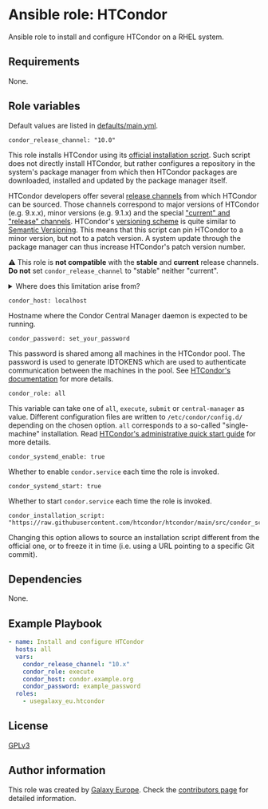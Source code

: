 # Ansible role: HTCondor

Ansible role to install and configure HTCondor on a RHEL system.

## Requirements

None.

## Role variables

Default values are listed in [defaults/main.yml](defaults/main.yml).

```
condor_release_channel: "10.0"
```

This role installs HTCondor using its
[official installation script](https://get.htcondor.org). Such script does not
directly install HTCondor, but rather configures a repository in the system's
package manager from which then HTCondor packages are downloaded, installed and
updated by the package manager itself.

HTCondor developers offer several
[release channels](https://research.cs.wisc.edu/htcondor/repo/) from which
HTCondor can be sourced. Those channels correspond to major
versions of HTCondor (e.g. 9.x.x), minor versions (e.g. 9.1.x) and the special
["current" and "release" channels](https://htcondor.org/manual/quickstart.html).
HTCondor's
[versioning scheme](https://htcondor.readthedocs.io/en/latest/version-history/introduction-version-history.html)
is quite similar to [Semantic Versioning](https://semver.org/). This means that
this script can pin HTCondor to a minor version, but not to a patch version. A
system update through the package manager can thus increase HTCondor's patch
version number.

⚠ This role is **not compatible** with the **stable** and **current** release
channels. **Do not** set `condor_release_channel` to "stable" neither
"current".

<details>
<summary>Where does this limitation arise from?</summary>
<br>

The actual release channel configured when `condor_release_channel` is set to
"stable" is hardcoded in the installation script. For example, at the moment of
writing, "stable" is hardcoded as being equal to "10.0". The "current" release
channel, on the other hand, is updated on HTCondor's repository, meaning that
the link https://research.cs.wisc.edu/htcondor/repo/current/ points to 
different release channels (e.g. "9.x" or "10.x) at different points in time.

Moreover, the installation script not always installs HTCondor nor changes the
configured repositories. If HTCondor is already installed, it will exit and ask
you to use the system's package manager to either update or remove HTCondor.
This implies that even when using the "current" release channel, re-running
the script seems not to update HTCondor's release channel, which is rather
counterintuitive.

In addition, the role does not always attempt to run the installation script.
It will attempt to run the installation script only when:
- HTCondor is not installed.
- The configured repository does not match the specified release channel. This
  will always happen if `condor_release_channel` is set to "stable" or
  "current".
- The variable `condor_role` has changed.

All of this implies that using the "stable" and "current" release channles
would trigger unintended HTCondor updates, thus we have decided not to support
those release channels

</details>

```
condor_host: localhost
```

Hostname where the Condor Central Manager daemon is expected to be running.

```
condor_password: set_your_password
```

This password is shared among all machines in the HTCondor pool. The password
is used to generate IDTOKENS which are used to authenticate communication
between the machines in the pool. See
[HTCondor's documentation](https://htcondor.readthedocs.io/en/v10_0/man-pages/get_htcondor.html)
for more details.

```
condor_role: all
```

This variable can take one of `all`, `execute`, `submit` or `central-manager`
as value. Different configuration files are written to `/etc/condor/config.d/`
depending on the chosen option. `all` corresponds to a so-called
"single-machine" installation. Read
[HTCondor's administrative quick start guide](https://htcondor.readthedocs.io/en/v10_0/getting-htcondor/admin-quick-start.html#administrative-quick-start-guide)
for more details.

```
condor_systemd_enable: true
```

Whether to enable `condor.service` each time the role is invoked.

```
condor_systemd_start: true
```

Whether to start `condor.service` each time the role is invoked.

```
condor_installation_script: "https://raw.githubusercontent.com/htcondor/htcondor/main/src/condor_scripts/get_htcondor"
```

Changing this option allows to source an installation script different from the
official one, or to freeze it in time (i.e. using a URL pointing to a specific 
Git commit).

## Dependencies

None.

## Example Playbook

```yaml
- name: Install and configure HTCondor
  hosts: all
  vars:
    condor_release_channel: "10.x"
    condor_role: execute
    condor_host: condor.example.org
    condor_password: example_password
  roles:
    - usegalaxy_eu.htcondor
```

## License

[GPLv3](LICENSE.md)

## Author information

This role was created by [Galaxy Europe](https://galaxyproject.eu). Check the
[contributors page](https://github.com/usegalaxy-eu/ansible-htcondor/graphs/contributors)
for detailed information.

